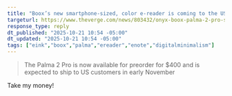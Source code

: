 ```yaml
---
title: "Boox’s new smartphone-sized, color e-reader is coming to the US"
targeturl: https://www.theverge.com/news/803432/onyx-boox-palma-2-pro-smartphone-color-e-ink-5g-android-stylus
response_type: reply
dt_published: "2025-10-21 10:54 -05:00"
dt_updated: "2025-10-21 10:54 -05:00"
tags: ["eink","boox","palma","ereader","enote","digitalminimalism"]
---
```


> ﻿The Palma 2 Pro is now available for preorder for $400 and is expected to ship to US customers in early November

Take my money!